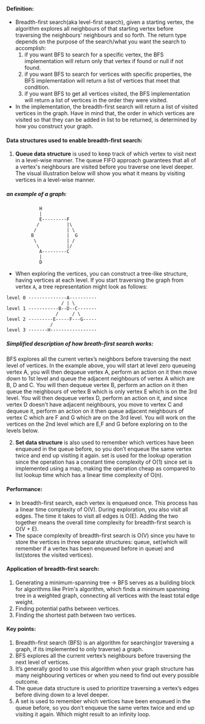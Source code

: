 #### Definition:
- Breadth-first search(aka level-first search), given a starting vertex, the algorithm explores all neighbours of that starting vertex before traversing the neighbours' neighbours and so forth. The return type depends on the purpose of the search/what you want the search to accomplish:
   1. if you want BFS to search for a specific vertex, the BFS implementation will return only that vertex if found or null if not found.
   2. if you want BFS to search for vertices with specific properties, the BFS implementation will return a list of vertices that meet that condition.
   3. if you want BFS to get all vertices visited, the BFS implementation will return a list of vertices in the order they were visited.
- In the implementation, the breadth-first search will return a list of visited vertices in the graph. Have in mind that, the order in which vertices are visited so that they can be added in list to be returned, is determined by how you construct your graph.

#### Data structures used to enable breadth-first search:
1. **Queue data structure** is used to keep track of which vertex to visit next in a level-wise manner. The queue FIFO approach guarantees that all of a vertex's neighbours are visited before you traverse one level deeper. The visual illustration below will show you what it means by visiting vertices in a level-wise manner.

 ##### an example of a graph:
```
            H
            |
            E---------F
           /          |\
          /           | \
         B            |  G
          \           | /
           \          |/
            A---------C
            |
            D
```
- When exploring the vertices, you can construct a tree-like structure, having vertices at each level. If you start traversing the graph from vertex `A`, a tree representation might look as follows:

```
level 0 --------------A----------
                    / | \ 
level 1 -----------B--D--C-------
                  /     / \
level 2 ---------E-----F---G-----
                /   
level 3 -------H-----------------

```

##### Simplified description of how breath-first search works:
BFS explores all the current vertex’s neighbors before traversing the next level of vertices. In the example above, you will start at level zero queueing vertex A, you will then dequeue vertex A, perform an action on it then move down to 1st level and queue the adjacent neighbours of vertex A which are B, D and C. You will then dequeue vertex B, perform an action on it then queue the neighbours of vertex B which is only vertex E which is on the 3rd level. You will then dequeue vertex D, perform an action on it, and since vertex D doesn't have adjacent neighbours, you move to vertex C and dequeue it, perform an action on it then queue adjacent neighbours of vertex C which are F and G which are on the 3rd level. You will work on the vertices on the 2nd level which are E,F and G before exploring on to the levels below.

2. **Set data structure** is also used to remember which vertices have been enqueued in the queue before, so you don’t enqueue the same vertex twice and end up visiting it again. set is used for the lookup operation since the operation has a constant time complexity of O(1) since set is implemented using a map, making the operation cheap as compared to list lookup time which has a linear time complexity of O(n).

#### Performance:
- In breadth-first search, each vertex is enqueued once. This process has a linear time complexity of O(V). During exploration, you also visit all edges. The time it takes to visit all edges is O(E). Adding the two together means the overall time complexity for breadth-first search is O(V + E).
- The space complexity of breadth-first search is O(V) since you have to store the vertices in three separate structures: queue, set(which will remember if a vertex has been enqueued before in queue) and list(stores the visited vertices).

#### Application of breadth-first search:
1. Generating a minimum-spanning tree -> BFS serves as a building block for algorithms like Prim's algorithm, which finds a minimum spanning tree in a weighted graph, connecting all vertices with the least total edge weight.
2. Finding potential paths between vertices.
3. Finding the shortest path between two vertices.

#### Key points:
1. Breadth-first search (BFS) is an algorithm for searching(or traversing a graph, if its implemented to only traverse) a graph. 
2. BFS explores all the current vertex’s neighbours before traversing the next level of vertices.
3. It’s generally good to use this algorithm when your graph structure has many neighbouring vertices or when you need to find out every possible outcome.
4. The queue data structure is used to prioritize traversing a vertex’s edges before diving down to a level deeper.
5. A set is used to remember which vertices have been enqueued in the queue before, so you don’t enqueue the same vertex twice and end up visiting it again. Which might result to an infinity loop.
